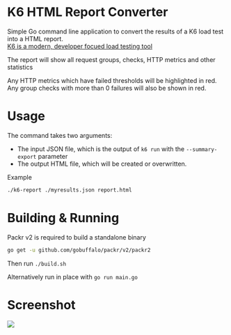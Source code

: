 # K6 HTML Report Converter

Simple Go command line application to convert the results of a K6 load test into a HTML report.  
[K6 is a modern, developer focued load testing tool](https://k6.io/)

The report will show all request groups, checks, HTTP metrics and other statistics

Any HTTP metrics which have failed thresholds will be highlighted in red. Any group checks with more than 0 failures will also be shown in red.

# Usage

The command takes two arguments:

- The input JSON file, which is the output of `k6 run` with the `--summary-export` parameter
- The output HTML file, which will be created or overwritten.

Example

```bash
./k6-report ./myresults.json report.html
```

# Building & Running

Packr v2 is required to build a standalone binary

```bash
go get -u github.com/gobuffalo/packr/v2/packr2
```

Then run `./build.sh`

Alternatively run in place with `go run main.go`

# Screenshot

![](https://user-images.githubusercontent.com/14982936/103922637-ef86a180-510b-11eb-94b8-445679a033b7.png)
